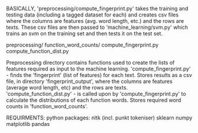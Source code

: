 BASICALLY, 'preprocessing/compute_fingerprint.py' takes the training and testing data (including a tagged dataset for each) and creates csv files where the columns are features (avg. word length, etc.) and the rows are texts. These csv files are then passed to 'machine_learning/svm.py' which trains an svm on the training set and then tests it on the test set.

preprocessing/
  function_word_counts/
  compute_fingerprint.py
  compute_function_dist.py
  
Preprocessing directory contains functions used to create the lists of features required as input to the machine learning.
'compute_fingerprint.py' - finds the 'fingerprint' (list of features) for each text. Stores results as a csv file, in directory 'fingerprint_output', where the columns are features (average word length, etc) and the rows are texts.
'compute_function_dist.py' - is called upon by 'compute_fingerprint.py' to calculate the distributions of each function words. Stores required word counts in 'function_word_counts'.

REQUIRMENTS:
python packages: 
  nltk (incl. punkt tokeniser)
  sklearn
  numpy
  matplotlib
  pandas
